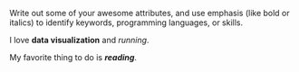 Write out some of your awesome attributes, and use emphasis (like bold or italics) to identify keywords, programming languages, or skills.

I love **data visualization** and *running*.

My favorite thing to do is _**reading**_.

